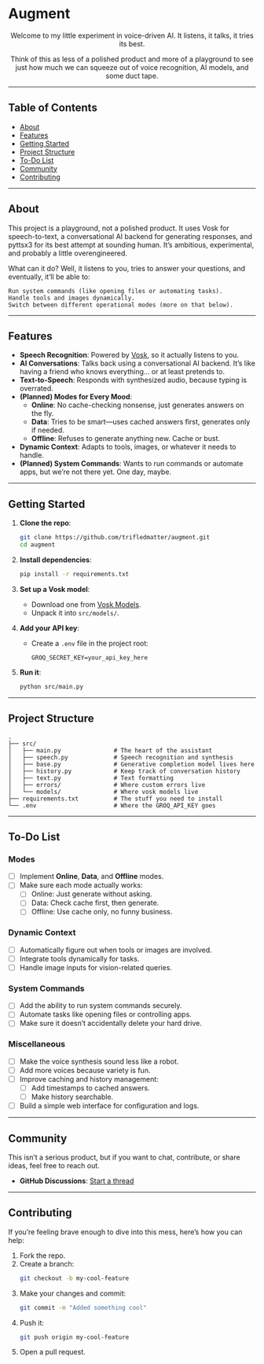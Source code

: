 # Augment

<p align="center">
Welcome to my little experiment in voice-driven AI. It listens, it talks, it tries its best. 
</p>

<p align="center">
Think of this as less of a polished product and more of a playground to see just how much we can squeeze out of voice recognition, AI models, and some duct tape.
</p>

---

## Table of Contents

- [About](#about)
- [Features](#features)
- [Getting Started](#getting-started)
- [Project Structure](#project-structure)
- [To-Do List](#to-do-list)
- [Community](#community)
- [Contributing](#contributing)

---

## About

This project is a playground, not a polished product. It uses Vosk for speech-to-text, a conversational AI backend for generating responses, and pyttsx3 for its best attempt at sounding human. It’s ambitious, experimental, and probably a little overengineered.

What can it do? Well, it listens to you, tries to answer your questions, and eventually, it’ll be able to:

    Run system commands (like opening files or automating tasks).
    Handle tools and images dynamically.
    Switch between different operational modes (more on that below).

---

## Features

- **Speech Recognition**: Powered by [Vosk](https://alphacephei.com/vosk/), so it actually listens to you.
- **AI Conversations**: Talks back using a conversational AI backend. It’s like having a friend who knows everything… or at least pretends to.
- **Text-to-Speech**: Responds with synthesized audio, because typing is overrated.
- **(Planned) Modes for Every Mood**:
  - **Online**: No cache-checking nonsense, just generates answers on the fly.
  - **Data**: Tries to be smart—uses cached answers first, generates only if needed.
  - **Offline**: Refuses to generate anything new. Cache or bust.
- **Dynamic Context**: Adapts to tools, images, or whatever it needs to handle.
- **(Planned) System Commands**: Wants to run commands or automate apps, but we’re not there yet. One day, maybe.

---

## Getting Started

1. **Clone the repo**:

   ```bash
   git clone https://github.com/trifledmatter/augment.git
   cd augment
   ```

2. **Install dependencies**:

   ```bash
   pip install -r requirements.txt
   ```

3. **Set up a Vosk model**:

   - Download one from [Vosk Models](https://alphacephei.com/vosk/models).
   - Unpack it into `src/models/`.

4. **Add your API key**:

   - Create a `.env` file in the project root:
     ```plaintext
     GROQ_SECRET_KEY=your_api_key_here
     ```

5. **Run it**:
   ```bash
   python src/main.py
   ```

---

## Project Structure

```
.
├── src/
│   ├── main.py               # The heart of the assistant
│   ├── speech.py             # Speech recognition and synthesis
│   ├── base.py               # Generative completion model lives here
│   ├── history.py            # Keep track of conversation history
│   ├── text.py               # Text formatting
│   ├── errors/               # Where custom errors live
│   └── models/               # Where vosk models live
├── requirements.txt          # The stuff you need to install
└── .env                      # Where the GROQ_API_KEY goes
```

---

## To-Do List

### Modes

- [ ] Implement **Online**, **Data**, and **Offline** modes.
- [ ] Make sure each mode actually works:
  - [ ] Online: Just generate without asking.
  - [ ] Data: Check cache first, then generate.
  - [ ] Offline: Use cache only, no funny business.

### Dynamic Context

- [ ] Automatically figure out when tools or images are involved.
- [ ] Integrate tools dynamically for tasks.
- [ ] Handle image inputs for vision-related queries.

### System Commands

- [ ] Add the ability to run system commands securely.
- [ ] Automate tasks like opening files or controlling apps.
- [ ] Make sure it doesn’t accidentally delete your hard drive.

### Miscellaneous

- [ ] Make the voice synthesis sound less like a robot.
- [ ] Add more voices because variety is fun.
- [ ] Improve caching and history management:
  - [ ] Add timestamps to cached answers.
  - [ ] Make history searchable.
- [ ] Build a simple web interface for configuration and logs.

---

## Community

This isn’t a serious product, but if you want to chat, contribute, or share ideas, feel free to reach out.

- **GitHub Discussions**: [Start a thread](https://github.com/trifledmatter/augment/discussions)

---

## Contributing

If you’re feeling brave enough to dive into this mess, here’s how you can help:

1. Fork the repo.
2. Create a branch:
   ```bash
   git checkout -b my-cool-feature
   ```
3. Make your changes and commit:
   ```bash
   git commit -m "Added something cool"
   ```
4. Push it:
   ```bash
   git push origin my-cool-feature
   ```
5. Open a pull request.

